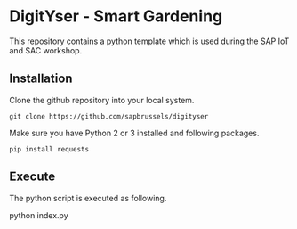 # DigitYser - Smart Gardening

This repository contains a python template which is used during the SAP IoT and SAC workshop.

## Installation

Clone the github repository into your local system.

    git clone https://github.com/sapbrussels/digityser
    
Make sure you have Python 2 or 3 installed and following packages.

    pip install requests
    
## Execute

The python script is executed as following.

   python index.py
